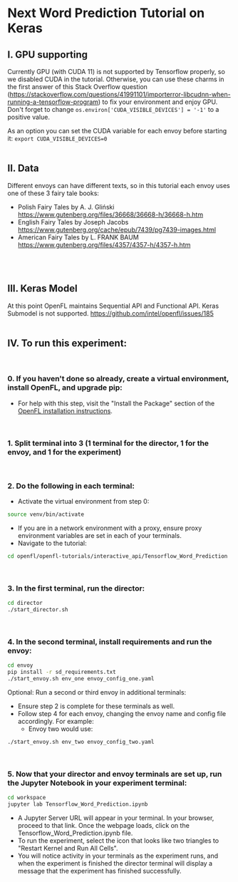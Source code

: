 # Next Word Prediction Tutorial on Keras

## I. GPU supporting

Currently GPU (with CUDA 11) is not supported by Tensorflow properly, so we disabled CUDA in the
tutorial. Otherwise, you can use these charms in the first answer of this Stack Overflow question (https://stackoverflow.com/questions/41991101/importerror-libcudnn-when-running-a-tensorflow-program)
to fix your environment and enjoy GPU. Don't forget to
change `os.environ['CUDA_VISIBLE_DEVICES'] = '-1'` to a positive value.

As an option you can set the CUDA variable for each envoy before starting
it: `export CUDA_VISIBLE_DEVICES=0`
<br/>
<br/>

## II. Data

Different envoys can have different texts, so in this tutorial each envoy uses one of these 3 fairy tale books:

- Polish Fairy Tales by A. J. Gliński https://www.gutenberg.org/files/36668/36668-h/36668-h.htm
- English Fairy Tales by Joseph Jacobs https://www.gutenberg.org/cache/epub/7439/pg7439-images.html
- American Fairy Tales by L. FRANK BAUM https://www.gutenberg.org/files/4357/4357-h/4357-h.htm
<br/>
<br/>

## III. Keras Model

At this point OpenFL maintains Sequential API and Functional API. Keras Submodel is not supported.
https://github.com/intel/openfl/issues/185
<br/>
<br/>

## IV. To run this experiment:
<br/>

### 0. If you haven't done so already, create a virtual environment, install OpenFL, and upgrade pip:
  - For help with this step, visit the "Install the Package" section of the [OpenFL installation instructions](https://openfl.readthedocs.io/en/latest/install.html#install-the-package).
<br/>
 
### 1. Split terminal into 3 (1 terminal for the director, 1 for the envoy, and 1 for the experiment)
<br/> 

### 2. Do the following in each terminal:
   - Activate the virtual environment from step 0:
   
   ```sh
   source venv/bin/activate
   ```
   - If you are in a network environment with a proxy, ensure proxy environment variables are set in each of your terminals.
   - Navigate to the tutorial:
    
   ```sh
   cd openfl/openfl-tutorials/interactive_api/Tensorflow_Word_Prediction
   ```
<br/>

### 3. In the first terminal, run the director:

```sh
cd director
./start_director.sh
```
<br/>

### 4. In the second terminal, install requirements and run the envoy:

```sh
cd envoy
pip install -r sd_requirements.txt
./start_envoy.sh env_one envoy_config_one.yaml
```

Optional: Run a second or third envoy in additional terminals:
  - Ensure step 2 is complete for these terminals as well.
  - Follow step 4 for each envoy, changing the envoy name and config file accordingly. For example:
      - Envoy two would use: 
   ```sh
   ./start_envoy.sh env_two envoy_config_two.yaml
   ```
<br/>

### 5. Now that your director and envoy terminals are set up, run the Jupyter Notebook in your experiment terminal:

```sh
cd workspace
jupyter lab Tensorflow_Word_Prediction.ipynb
```
- A Jupyter Server URL will appear in your terminal. In your browser, proceed to that link. Once the webpage loads, click on the Tensorflow_Word_Prediction.ipynb file. 
- To run the experiment, select the icon that looks like two triangles to "Restart Kernel and Run All Cells". 
- You will notice activity in your terminals as the experiment runs, and when the experiment is finished the director terminal will display a message that the experiment has finished successfully.  
 
